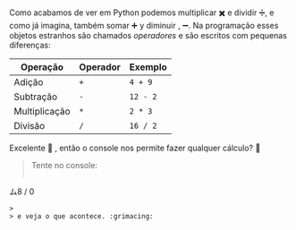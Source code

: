 Como acabamos de ver em Python podemos multiplicar :heavy_multiplication_x: e dividir :heavy_division_sign:, e como já imagina, também somar   :heavy_plus_sign:  y diminuir , :heavy_minus_sign:. Na programação esses objetos estranhos são chamados _operadores_ e são escritos com pequenas diferenças:

|Operação     	| Operador  | Exemplo  |
|-------------     |----------    |-------  |
|  Adição       	| `+`   	| `4 + 9`  |
|  Subtração      	| `-`   	| `12 - 2` |
|  Multiplicação | `*`   	| `2 * 3`  |
|  Divisão   	| `/`   	| `16 / 2` |
 
Excelente :tada: , então o console nos permite fazer qualquer cálculo? :thinking:

> Tente no console:
>
> ```python
ム8 / 0
```
>
> e veja o que acontece. :grimacing:
